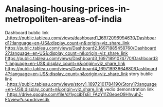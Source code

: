 # Analasing-housing-prices-in-metropoliten-areas-of-india
Dashboard bublic link _https://public.tableau.com/views/dashboard1_16972096994630/Dashboard1?:language=en-US&:display_count=n&:origin=viz_share_link
https://public.tableau.com/views/Dashboard2_16971885459760/Dashboard2?:language=en-US&:display_count=n&:origin=viz_share_link
https://public.tableau.com/views/Dashboard3_16971891074770/Dashboard3?:language=en-US&:display_count=n&:origin=viz_share_link
https://public.tableau.com/views/Dashboard4_16971893664680/Dashboard4?:language=en-US&:display_count=n&:origin=viz_share_link
story bublic link _https://public.tableau.com/views/story1_16972101784190/Story1?:language=en-US&:display_count=n&:origin=viz_share_link
vedio demonstration link _https://drive.google.com/file/d/1yccibTsEl_FAzY11ZGeoeO9HhvuhZ-Ft/view?usp=drivesdk
